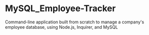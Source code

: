# MySQL_Employee-Tracker
Command-line application built from scratch to manage a company's employee database, using Node.js, Inquirer, and MySQL
